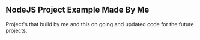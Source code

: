## NodeJS Project Example Made By Me
Project's that build by me and this on going and updated code for the future projects.